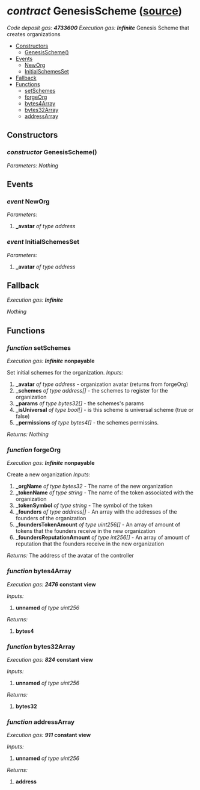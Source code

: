 # *contract* GenesisScheme ([source](https://github.com/daostack/daostack/tree/master/./contracts/universalSchemes/GenesisScheme.sol))
*Code deposit gas: **4733600***
*Execution gas: **Infinite***
Genesis Scheme that creates organizations

- [Constructors](#constructors)
    - [GenesisScheme()](#constructor-genesisscheme)
- [Events](#events)
    - [NewOrg](#event-neworg)
    - [InitialSchemesSet](#event-initialschemesset)
- [Fallback](#fallback)
- [Functions](#functions)
    - [setSchemes](#function-setschemes)
    - [forgeOrg](#function-forgeorg)
    - [bytes4Array](#function-bytes4array)
    - [bytes32Array](#function-bytes32array)
    - [addressArray](#function-addressarray)
## Constructors
### *constructor* GenesisScheme()
*Parameters:*
*Nothing*

## Events
### *event* NewOrg
*Parameters:*
1. **_avatar** *of type address*

### *event* InitialSchemesSet
*Parameters:*
1. **_avatar** *of type address*

## Fallback
*Execution gas: **Infinite***

*Nothing*
## Functions
### *function* setSchemes
*Execution gas: **Infinite***
**nonpayable**

Set initial schemes for the organization.
*Inputs:*
1. **_avatar** *of type address* - organization avatar (returns from forgeOrg)
2. **_schemes** *of type address[]* - the schemes to register for the organization
3. **_params** *of type bytes32[]* - the schemes's params
4. **_isUniversal** *of type bool[]* - is this scheme is universal scheme (true or false)
5. **_permissions** *of type bytes4[]* - the schemes permissins.

*Returns:*
*Nothing*

### *function* forgeOrg
*Execution gas: **Infinite***
**nonpayable**

Create a new organization
*Inputs:*
1. **_orgName** *of type bytes32* - The name of the new organization
2. **_tokenName** *of type string* - The name of the token associated with the organization
3. **_tokenSymbol** *of type string* - The symbol of the token
4. **_founders** *of type address[]* - An array with the addresses of the founders of the organization
5. **_foundersTokenAmount** *of type uint256[]* - An array of amount of tokens that the founders receive in the new organization
6. **_foundersReputationAmount** *of type int256[]* - An array of amount of reputation that the  founders receive in the new organization 

*Returns:*
The address of the avatar of the controller

### *function* bytes4Array
*Execution gas: **2476***
**constant**
**view**

*Inputs:*
1. **unnamed** *of type uint256*

*Returns:*
1. **bytes4**

### *function* bytes32Array
*Execution gas: **824***
**constant**
**view**

*Inputs:*
1. **unnamed** *of type uint256*

*Returns:*
1. **bytes32**

### *function* addressArray
*Execution gas: **911***
**constant**
**view**

*Inputs:*
1. **unnamed** *of type uint256*

*Returns:*
1. **address**


